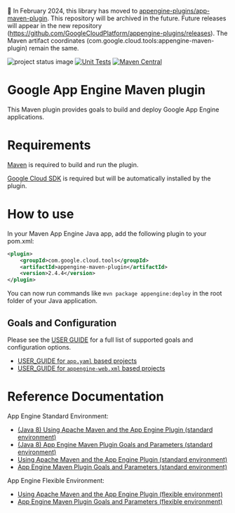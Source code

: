 🚌 In February 2024, this library has moved to [appengine-plugins/app-maven-plugin](https://github.com/GoogleCloudPlatform/appengine-plugins/tree/main/app-maven-plugin). This repository will be archived in the future. Future releases will appear in the new repository (https://github.com/GoogleCloudPlatform/appengine-plugins/releases). The Maven artifact coordinates (com.google.cloud.tools:appengine-maven-plugin) remain the same.

![project status image](https://img.shields.io/badge/stability-stable-brightgreen.svg)
[![Unit Tests](https://github.com/GoogleCloudPlatform/app-maven-plugin/actions/workflows/unit-tests.yaml/badge.svg)](https://github.com/GoogleCloudPlatform/app-maven-plugin/actions/workflows/unit-tests.yaml)
[![Maven Central](https://maven-badges.herokuapp.com/maven-central/com.google.cloud.tools/appengine-maven-plugin/badge.svg)](https://maven-badges.herokuapp.com/maven-central/com.google.cloud.tools/appengine-maven-plugin)
# Google App Engine Maven plugin

This Maven plugin provides goals to build and deploy Google App Engine applications.

# Requirements

[Maven](http://maven.apache.org/) is required to build and run the plugin.

[Google Cloud SDK](https://cloud.google.com/sdk/) is required but will be
automatically installed by the plugin.

# How to use

In your Maven App Engine Java app, add the following plugin to your pom.xml:

```XML
<plugin>
    <groupId>com.google.cloud.tools</groupId>
    <artifactId>appengine-maven-plugin</artifactId>
    <version>2.4.4</version>
</plugin>
```

You can now run commands like `mvn package appengine:deploy` in the root folder of your Java application.

## Goals and Configuration

Please see the [USER GUIDE](USER_GUIDE.md) for a full list of supported goals and configuration
options.
* [USER\_GUIDE for `app.yaml` based projects](USER_GUIDE.md#app-engine-appyaml-based-projects)
* [USER\_GUIDE for `appengine-web.xml` based projects](USER_GUIDE.md#app-engine-appengine-webxml-based-projects)

# Reference Documentation

App Engine Standard Environment:
* [(Java 8) Using Apache Maven and the App Engine Plugin (standard environment)](https://cloud.google.com/appengine/docs/legacy/standard/java/using-maven)
* [(Java 8) App Engine Maven Plugin Goals and Parameters (standard environment)](https://cloud.google.com/appengine/docs/legacy/standard/java/maven-reference)
* [Using Apache Maven and the App Engine Plugin (standard environment)](https://cloud.google.com/appengine/docs/standard/java-gen2/using-maven)
* [App Engine Maven Plugin Goals and Parameters (standard environment)](https://cloud.google.com/appengine/docs/standard/java-gen2/maven-reference)

App Engine Flexible Environment:
* [Using Apache Maven and the App Engine Plugin (flexible environment)](https://cloud.google.com/appengine/docs/flexible/java/using-maven)
* [App Engine Maven Plugin Goals and Parameters (flexible environment)](https://cloud.google.com/appengine/docs/flexible/java/maven-reference)

